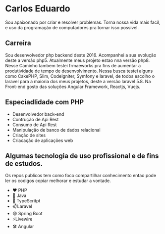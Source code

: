 <h1> Carlos Eduardo </h1>
<p>Sou apaixonado por criar e resolver problemas. Torna nossa vida mais facil, e uso da programação de computadores pra tornar isso possivel.</p>

## Carreira
 <p>
 Sou desenvolvedor php backend deste 2016. Acompanhei a sua evolução deste a versão php5. Atualmente meus projeto estao nna versão php8.
 Nesse Caminho tambem testei frmaeworks pra fins de aumentar a produtividade de tempo de desenvolvimento. Nessa busca testei alguns como CakePHP, Slim, CodeIgniter, Symfony e laravel, de todos escolho o laravel para a maioria dos meus projetos,  deste a versão laravel 5.8. Na Front-end gosto das soluções Angular Framework, Reactjs, Vuejs.
 </p>
 
 ## Especiadlidade com PHP

- Desenvolvedor back-end
- Contrução de Api Rest
- Consumo de Api Rest 
- Manipulação de banco de dados relacional
- Criação de sites
- Criacação de aplicações web

##  Algumas tecnologia de uso profissional e de fins de estudos.
 <p> Os repos publicos tem como foco compartilhar conhecimento entao pode ler os codigos copiar melhorar e estudar a vontade.</p>

- :heart: PHP
- 🔭 Java
- 🌱 TypeScritpt
- 📫Laravel
- 😄 Spring Boot
- ⚡Livewire
- 🛠 Angular
